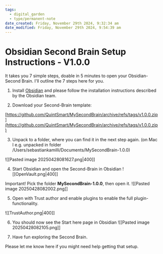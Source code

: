 ```yaml
---
tags:
  - digital_garden
  - type/permanent-note
date_created: Friday, November 29th 2024, 9:32:34 am
date_modified: Friday, November 29th 2024, 9:54:39 am
---
```

# Obsidian Second Brain Setup Instructions - V1.0.0
It takes you 7 simple steps, doable in 5 minutes to open your Obsidian-Second Brain. I'll outline the 7 steps here for you. 

1) Install [Obsidian](https://obsidian.md/) and please follow the installation instructions described by the Obsidian team.

2) Download your Second-Brain template:

[https://github.com/QuintSmart/MySecondBrain/archive/refs/tags/v1.0.0.zip](https://github.com/QuintSmart/MySecondBrain/archive/refs/tags/v1.0.0.zip)

3) Unpack to a folder, where you can find it in the next step again.
(on Mac I e.g. unpacked in folder /Users/sebastiankamilli/Documents/MySecondBrain-1.0.0)

![[Pasted image 20250428081627.png|400]]

4) Start Obsidian and open the Second-Brain in Obsidian
![[OpenVault.png|400]]

Important! Pick the folder **MySecondBrain-1.0.0**, then open it.
![[Pasted image 20250428082002.png]]

5) Open with Trust author and enable plugins to enable the full plugin-functionality.

![[TrustAuthor.png|400]]

6) You should now see the Start here page in Obsidian
![[Pasted image 20250428082105.png]]

7) Have fun exploring the Second Brain. 


Please let me know here if you might need help getting that setup. 


